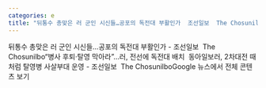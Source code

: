 ```yaml
---
categories: e
title: "뒤통수 총맞은 러 군인 시신들…공포의 독전대 부활인가  조선일보  The Chosunilbo"
---
```

뒤통수 총맞은 러 군인 시신들…공포의 독전대 부활인가 - 조선일보&nbsp;&nbsp;The Chosunilbo“병사 후퇴·탈영 막아라”…러, 전선에 독전대 배치&nbsp;&nbsp;동아일보러, 2차대전 때처럼 탈영병 사살부대 운영 - 조선일보&nbsp;&nbsp;The ChosunilboGoogle 뉴스에서 전체 콘텐츠 보기